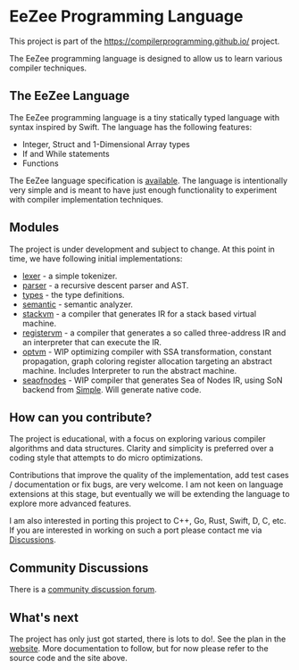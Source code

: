 # EeZee Programming Language

This project is part of the https://compilerprogramming.github.io/ project.

The EeZee programming language is designed to allow us to learn various compiler techniques.

## The EeZee Language

The EeZee programming language is a tiny statically typed language with syntax inspired by Swift.
The language has the following features:

* Integer, Struct and 1-Dimensional Array types
* If and While statements
* Functions

The EeZee language specification is [available](https://compilerprogramming.github.io/ez-lang.html).
The language is intentionally very simple and is meant to have just enough functionality to experiment with compiler implementation techniques.

## Modules

The project is under development and subject to change. At this point in time, we have following initial implementations:

* [lexer](./lexer/README.md) - a simple tokenizer.
* [parser](./parser/README.md) - a recursive descent parser and AST.
* [types](/types/README.md) - the type definitions.
* [semantic](./semantic/README.md) - semantic analyzer.
* [stackvm](./stackvm/README.md) - a compiler that generates IR for a stack based virtual machine.
* [registervm](./registervm/README.md) - a compiler that generates a so called three-address IR and an interpreter that can execute the IR.
* [optvm](./optvm/README.md) - WIP optimizing compiler with SSA transformation, constant propagation, graph coloring register allocation 
  targeting an abstract machine. Includes Interpreter to run the abstract machine.
* [seaofnodes](./seaofnodes/README.md) - WIP compiler that generates Sea of Nodes IR, using SoN backend from [Simple](https://github.com/SeaOfNodes/Simple).
  Will generate native code.

## How can you contribute?

The project is educational, with a focus on exploring various compiler algorithms and data structures.
Clarity and simplicity is preferred over a coding style that attempts to do micro optimizations.

Contributions that improve the quality of the implementation, add test cases / documentation or fix bugs, are very welcome. 
I am not keen on language extensions at this stage, but eventually we will be extending the language to explore more 
advanced features.

I am also interested in porting this project to C++, Go, Rust, Swift, D, C, etc. If you are interested in working on such a 
port please contact me via [Discussions](https://github.com/orgs/CompilerProgramming/discussions).

## Community Discussions

There is a [community discussion forum](https://github.com/orgs/CompilerProgramming/discussions).

## What's next

The project has only just got started, there is lots to do!. See the plan in the [website](https://compilerprogramming.github.io/).
More documentation to follow, but for now please refer to the source code and the site above.

